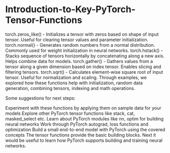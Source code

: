 # Introduction-to-Key-PyTorch-Tensor-Functions
torch.zeros_like() - Initializes a tensor with zeros based on shape of input tensor. Useful for clearing tensor values and parameter initialization.
torch.normal() - Generates random numbers from a normal distribution. Commonly used for weight initialization in neural networks.
torch.hstack() - Stacks sequence of tensors horizontally by concatenating along a new axis. Helps combine data for models.
torch.gather() - Gathers values from a tensor along a given dimension based on index tensor. Enables slicing and filtering tensors.
torch.sqrt() - Calculates element-wise square root of input tensor. Useful for normalization and scaling.
Through examples, we explored how these functions help with initialization, random data generation, combining tensors, indexing and math operations.

Some suggestions for next steps:

Experiment with these functions by applying them on sample data for your models
Explore other PyTorch tensor functions like stack, cat, masked_select etc.
Learn about PyTorch modules like nn, optim for building neural networks
Work through PyTorch autograd, loss functions and optimization
Build a small end-to-end model with PyTorch using the covered concepts
The tensor functions provide the basic building blocks. Next it would be useful to learn how PyTorch supports building and training neural networks.

